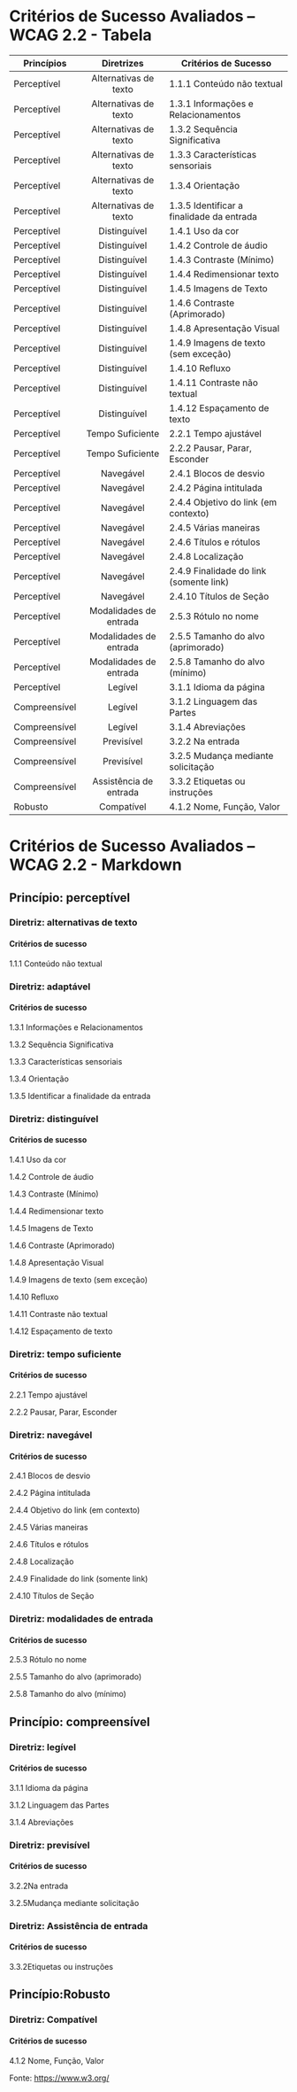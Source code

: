 # Critérios de Sucesso Avaliados – WCAG 2.2 - Tabela

| **Princípios** |     **Diretrizes**     | **Critérios de Sucesso**                  |
|----------------|:----------------------:|-------------------------------------------|
| Perceptível    |  Alternativas de texto | 1.1.1 Conteúdo não textual                |
| Perceptível    |  Alternativas de texto | 1.3.1 Informações e Relacionamentos       |
| Perceptível    |  Alternativas de texto | 1.3.2 Sequência Significativa             |
| Perceptível    |  Alternativas de texto | 1.3.3 Características sensoriais          |
| Perceptível    |  Alternativas de texto | 1.3.4 Orientação                          |
| Perceptível    |  Alternativas de texto | 1.3.5 Identificar a finalidade da entrada |
| Perceptível    |      Distinguível      | 1.4.1 Uso da cor                          |
| Perceptível    |      Distinguível      | 1.4.2 Controle de áudio                   |
| Perceptível    |      Distinguível      | 1.4.3 Contraste (Mínimo)                  |
| Perceptível    |      Distinguível      | 1.4.4 Redimensionar texto                 |
| Perceptível    |      Distinguível      | 1.4.5 Imagens de Texto                    |
| Perceptível    |      Distinguível      | 1.4.6 Contraste (Aprimorado)              |
| Perceptível    |      Distinguível      | 1.4.8 Apresentação Visual                 |
| Perceptível    |      Distinguível      | 1.4.9 Imagens de texto (sem exceção)      |
| Perceptível    |      Distinguível      | 1.4.10 Refluxo                            |
| Perceptível    |      Distinguível      | 1.4.11 Contraste não textual              |
| Perceptível    |      Distinguível      | 1.4.12 Espaçamento de texto               |
| Perceptível    |    Tempo Suficiente    | 2.2.1 Tempo ajustável                     |
| Perceptível    |    Tempo Suficiente    | 2.2.2 Pausar, Parar, Esconder             |
| Perceptível    |        Navegável       | 2.4.1 Blocos de desvio                    |
| Perceptível    |        Navegável       | 2.4.2 Página intitulada                   |
| Perceptível    |        Navegável       | 2.4.4 Objetivo do link (em contexto)      |
| Perceptível    |        Navegável       | 2.4.5 Várias maneiras                     |
| Perceptível    |        Navegável       | 2.4.6 Títulos e rótulos                   |
| Perceptível    |        Navegável       | 2.4.8 Localização                         |
| Perceptível    |        Navegável       | 2.4.9 Finalidade do link (somente link)   |
| Perceptível    |        Navegável       | 2.4.10 Títulos de Seção                   |
| Perceptível    | Modalidades de entrada | 2.5.3 Rótulo no nome                      |
| Perceptível    | Modalidades de entrada | 2.5.5 Tamanho do alvo (aprimorado)        |
| Perceptível    | Modalidades de entrada | 2.5.8 Tamanho do alvo (mínimo)            |
| Perceptível    |         Legível        | 3.1.1 Idioma da página                    |
| Compreensível  |         Legível        | 3.1.2 Linguagem das Partes                |
| Compreensível  |         Legível        | 3.1.4 Abreviações                         |
| Compreensível  |       Previsível       | 3.2.2 Na entrada                          |
| Compreensível  |       Previsível       | 3.2.5 Mudança mediante solicitação        |
| Compreensível  | Assistência de entrada | 3.3.2 Etiquetas ou instruções             |
| Robusto        |       Compatível       | 4.1.2 Nome, Função, Valor                 |


# Critérios de Sucesso Avaliados – WCAG 2.2 - Markdown
## Princípio: perceptível
### Diretriz: alternativas de texto
#### Critérios de sucesso

1.1.1 Conteúdo não textual

### Diretriz:  adaptável
#### Critérios de sucesso
1.3.1 Informações e Relacionamentos

1.3.2 Sequência Significativa

1.3.3 Características sensoriais

1.3.4 Orientação

1.3.5 Identificar a finalidade da entrada

### Diretriz: distinguível
#### Critérios de sucesso

1.4.1 Uso da cor

1.4.2 Controle de áudio

1.4.3 Contraste (Mínimo)

1.4.4 Redimensionar texto

1.4.5 Imagens de Texto

1.4.6 Contraste (Aprimorado)

1.4.8 Apresentação Visual

1.4.9 Imagens de texto (sem exceção)

1.4.10 Refluxo

1.4.11 Contraste não textual

1.4.12 Espaçamento de texto

### Diretriz: tempo suficiente
#### Critérios de sucesso

2.2.1 Tempo ajustável

2.2.2 Pausar, Parar, Esconder

### Diretriz: navegável
#### Critérios de sucesso

2.4.1 Blocos de desvio

2.4.2 Página intitulada

2.4.4 Objetivo do link (em contexto)

2.4.5 Várias maneiras

2.4.6 Títulos e rótulos

2.4.8 Localização

2.4.9 Finalidade do link (somente link)

2.4.10 Títulos de Seção

### Diretriz: modalidades de entrada
#### Critérios de sucesso

2.5.3 Rótulo no nome

2.5.5 Tamanho do alvo (aprimorado)

2.5.8 Tamanho do alvo (mínimo)

## Princípio: compreensível
### Diretriz: legível
#### Critérios de sucesso

3.1.1 Idioma da página

3.1.2 Linguagem das Partes

3.1.4 Abreviações

### Diretriz: previsível
#### Critérios de sucesso

3.2.2Na entrada

3.2.5Mudança mediante solicitação

### Diretriz: Assistência de entrada
#### Critérios de sucesso

3.3.2Etiquetas ou instruções

## Princípio:Robusto
### Diretriz: Compatível
#### Critérios de sucesso

4.1.2 Nome, Função, Valor


Fonte: https://www.w3.org/
